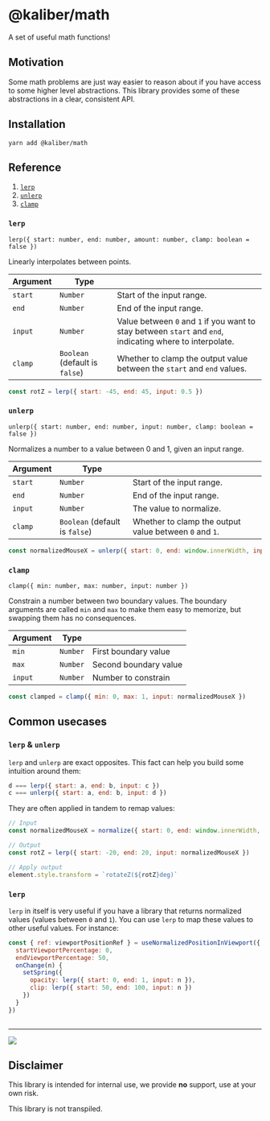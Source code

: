 # @kaliber/math
A set of useful math functions! 

## Motivation
Some math problems are just way easier to reason about if you have access to some higher level abstractions. This library provides some of these abstractions in a clear, consistent API.

## Installation

```
yarn add @kaliber/math
```

## Reference

1. [`lerp`](#lerp)
2. [`unlerp`](#unlerp)
3. [`clamp`](#clamp)

### `lerp`
`lerp({ start: number, end: number, amount: number, clamp: boolean = false })`

Linearly interpolates between points.

| Argument | Type |  |
| --- | --- | --- |
| `start` | `Number` | Start of the input range. |
| `end` | `Number` | End of the input range. |
| `input` | `Number` | Value between `0` and `1` if you want to stay between `start` and `end`, indicating where to interpolate. |
| `clamp` | `Boolean` (default is `false`) | Whether to clamp the output value between the `start` and `end` values. |

```js
const rotZ = lerp({ start: -45, end: 45, input: 0.5 })
```

### `unlerp`
`unlerp({ start: number, end: number, input: number, clamp: boolean = false })`

Normalizes a number to a value between 0 and 1, given an input range.

| Argument | Type |  |
| --- | --- | --- |
| `start` | `Number` | Start of the input range. |
| `end` | `Number` | End of the input range. |
| `input` | `Number` | The value to normalize. |
| `clamp` | `Boolean` (default is `false`) | Whether to clamp the output value between `0` and `1`. |

```js
const normalizedMouseX = unlerp({ start: 0, end: window.innerWidth, input: mouseX })
```

### `clamp`
`clamp({ min: number, max: number, input: number })`

Constrain a number between two boundary values. The boundary arguments are called `min` and `max` to make them easy to memorize, but swapping them has no consequences.

| Argument | Type |  |
| --- | --- | --- |
| `min` | `Number` | First boundary value |
| `max` | `Number` | Second boundary value |
| `input` | `Number` | Number to constrain |

```js
const clamped = clamp({ min: 0, max: 1, input: normalizedMouseX })
```

## Common usecases

### `lerp` & `unlerp`
`lerp` and `unlerp` are exact opposites. This fact can help you build some intuition around them:

```js
d === lerp({ start: a, end: b, input: c })
c === unlerp({ start: a, end: b, input: d })
```

They are often applied in tandem to remap values:

```js
// Input
const normalizedMouseX = normalize({ start: 0, end: window.innerWidth, input: mouseX })

// Output
const rotZ = lerp({ start: -20, end: 20, input: normalizedMouseX })

// Apply output
element.style.transform = `rotateZ(${rotZ}deg)`
```

### `lerp`
`lerp` in itself is very useful if you have a library that returns normalized values (values between `0` and `1`). You can use `lerp` to map these values to other useful values. For instance:

```js
const { ref: viewportPositionRef } = useNormalizedPositionInViewport({
  startViewportPercentage: 0,
  endViewportPercentage: 50,
  onChange(n) {
    setSpring({
      opacity: lerp({ start: 0, end: 1, input: n }),
      clip: lerp({ start: 50, end: 100, input: n })
    })
  }
})
      
```

-----

![](https://media.giphy.com/media/3o7btPCcdNniyf0ArS/giphy.gif)

## Disclaimer
This library is intended for internal use, we provide __no__ support, use at your own risk. 

This library is not transpiled.
